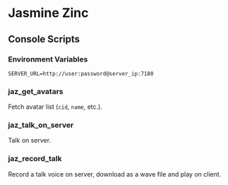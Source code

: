# Jasmine Zinc

## Console Scripts
### Environment Variables
```env
SERVER_URL=http://user:password@server_ip:7180
```

### jaz_get_avatars
Fetch avatar list (`cid`, `name`, etc.).

### jaz_talk_on_server
Talk on server.

### jaz_record_talk
Record a talk voice on server, download as a wave file and play on client.
